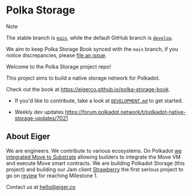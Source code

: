 # Polka Storage

> [!NOTE]
> The stable branch is [`main`](https://github.com/eigerco/polka-storage/tree/main),
> while the default GitHub branch is [`develop`](https://github.com/eigerco/polka-storage/tree/develop).
>
> We aim to keep Polka Storage Book synced with the `main` branch,
> if you notice discrepancies, please [file an issue](https://github.com/eigerco/polka-storage/issues/new).

Welcome to the Polka Storage project repo!

This project aims to build a native storage network for Polkadot.

Check out the book at <https://eigerco.github.io/polka-storage-book>.

- If you'd like to contribute, take a look at [`DEVELOPMENT.md`](./DEVELOPMENT.md) to get started.

- Weekly dev updates https://forum.polkadot.network/t/polkadot-native-storage-updates/7021

## About Eiger

We are engineers. We contribute to various ecosystems. On Polkadot [we integrated Move to Substrate](https://x.com/Polkadot/status/1816109501394637034) allowing builders to integrate the Move VM and execute Move smart contracts. We are building Polkadot Storage (this project) and building our Jam client [Strawberry](https://github.com/eigerco/strawberry) the first serious project to go on [review](https://github.com/w3f/jam-milestone-delivery/pull/6) for reaching Milestone 1.

Contact us at hello@eiger.co
